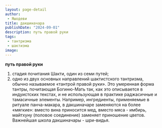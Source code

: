 ```yaml
---
layout: page-detail
author:
 - Яшодеви
title: дакшиначара
publishDate: "2024-09-01"
description: путь правой руки
tags:
 - тантризма
 - шактизма
image: 
---
```


__путь правой руки__
1) стадия почитания Шакти, один из семи путей;
2) одно из двух основных направлений шактистского тантризма, обычно называемое «тантрой правой руки». Это умеренная форма тантры, почитающая Богиню-Мать так, как это описывается в индуистских текстах, и не использующая в практике раджасичные и тамасичные элементы. Например, ингредиенты, применяемые в ритуале панча-макара, в дакшиначаре заменяются на более «мягкие»: вместо вина приносится мед, вместо мяса - имбирь, майтхуну (половое соединение) заменяет приношение цветов. Важнейшая школа дакшиначары - шри-видья.


